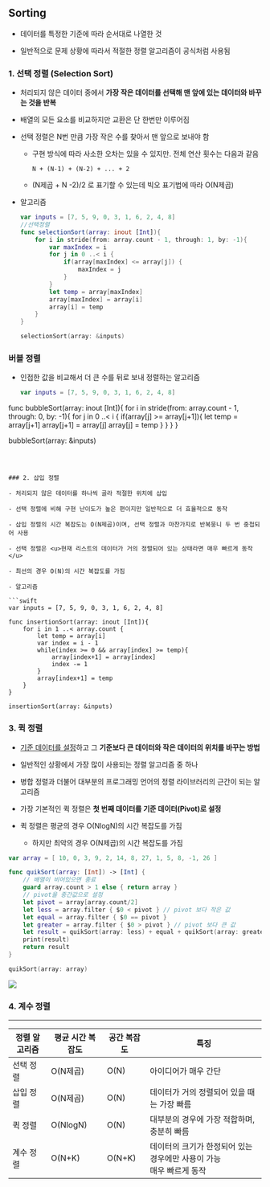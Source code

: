 ## Sorting

- 데이터를 특정한 기준에 따라 순서대로 나열한 것

- 일반적으로 문제 상황에 따라서 적절한 정렬 알고리즘이 공식처럼 사용됨

### 1. 선택 정렬 (Selection Sort)

- 처리되지 않은 데이터 중에서 **가장 작은 데이터를 선택해 맨 앞에 있는 데이터와 바꾸는 것을 반복**

- 배열의 모든 요소를 비교하지만 교환은 단 한번만 이루어짐

- 선택 정렬은 N번 만큼 가장 작은 수를 찾아서 맨 앞으로 보내야 함

  - 구현 방식에 따라 사소한 오차는 있을 수 있지만. 전체 연산 횟수는 다음과 같음

    ```
    N + (N-1) + (N-2) + ... + 2
    ```

  - (N제곱 + N -2)/2 로 표기할 수 있는데 빅오 표기법에 따라 O(N제곱)
  
- 알고리즘

  ```swift
  var inputs = [7, 5, 9, 0, 3, 1, 6, 2, 4, 8]
  //선택정렬
  func selectionSort(array: inout [Int]){
      for i in stride(from: array.count - 1, through: 1, by: -1){
          var maxIndex = i
          for j in 0 ..< i {
              if(array[maxIndex] <= array[j]) {
                  maxIndex = j
              }
          }
          let temp = array[maxIndex]
          array[maxIndex] = array[i]
          array[i] = temp
      }
  }
  
  selectionSort(array: &inputs)
  ```

  

### 버블 정렬

- 인접한 값을 비교해서 더 큰 수를 뒤로 보내 정렬하는 알고리즘

  ```swift
  var inputs = [7, 5, 9, 0, 3, 1, 6, 2, 4, 8]
  
func bubbleSort(array: inout [Int]){
      for i in stride(from: array.count - 1, through: 0, by: -1){
          for j in 0 ..< i {
              if(array[j] >= array[j+1]){
                  let temp = array[j+1]
                  array[j+1] = array[j]
                  array[j] = temp
              }
          }
      }
  }
  
  bubbleSort(array: &inputs)
  ```
  
  

### 2. 삽입 정렬

- 처리되지 않은 데이터를 하나씩 골라 적절한 위치에 삽입

- 선택 정렬에 비해 구현 난이도가 높은 편이지만 일반적으로 더 효율적으로 동작

- 삽입 정렬의 시간 복잡도는 O(N제곱)이며, 선택 정렬과 마찬가지로 반복뭉니 두 번 중첩되어 사용

- 선택 정렬은 <u>현재 리스트의 데이터가 거의 정렬되어 있는 상태라면 매우 빠르게 동작</u>
  
  - 최선의 경우 O(N)의 시간 복잡도를 가짐
  
- 알고리즘

  ```swift
  var inputs = [7, 5, 9, 0, 3, 1, 6, 2, 4, 8]
  
  func insertionSort(array: inout [Int]){
      for i in 1 ..< array.count {
          let temp = array[i]
          var index = i - 1
          while(index >= 0 && array[index] >= temp){
              array[index+1] = array[index]
              index -= 1
          }
          array[index+1] = temp
      }
  }
  
  insertionSort(array: &inputs)
  ```

  



### 3. 퀵 정렬

- <u>기준 데이터를 설정</u>하고 그 **기준보다 큰 데이터와 작은 데이터의 위치를 바꾸는 방법**

- 일반적인 상황에서 가장 많이 사용되는 정렬 알고리즘 중 하나
- 병합 정렬과 더불어 대부분의 프로그래밍 언어의 정렬 라이브러리의 근간이 되는 알고리즘
- 가장 기본적인 퀵 정렬은 **첫 번째 데이터를 기준 데이터(Pivot)로 설정**
- 퀵 정렬은 평균의 경우 O(NlogN)의 시간 복잡도를 가짐
  - 하지만 최악의 경우 O(N제곱)의 시간 복잡도를 가짐



```swift
var array = [ 10, 0, 3, 9, 2, 14, 8, 27, 1, 5, 8, -1, 26 ]

func quikSort(array: [Int]) -> [Int] {
  	// 배열이 비어있으면 종료
    guard array.count > 1 else { return array }
    // pivot을 중간값으로 설정
    let pivot = array[array.count/2]
    let less = array.filter { $0 < pivot } // pivot 보다 작은 값
    let equal = array.filter { $0 == pivot }
    let greater = array.filter { $0 > pivot } // pivot 보다 큰 값
    let result = quikSort(array: less) + equal + quikSort(array: greater)
    print(result)
    return result
}

quikSort(array: array)

```







<img src = "\image\01.png">

### 4. 계수 정렬



---

| 정렬 알고리즘 | 평균 시간 복잡도 | 공간 복잡도 | 특징                                                         |
| ------------- | ---------------- | ----------- | ------------------------------------------------------------ |
| 선택 정렬     | O(N제곱)         | O(N)        | 아이디어가 매우 간단                                         |
| 삽입 정렬     | O(N제곱)         | O(N)        | 데이터가 거의 정렬되어 있을 때는 가장 빠름                   |
| 퀵 정렬       | O(NlogN)         | O(N)        | 대부분의 경우에 가장 적합하며, 충분히 빠름                   |
| 계수 정렬     | O(N+K)           | O(N+K)      | 데이터의 크기가 한정되어 있는 경우에만 사용이 가능 <br />매우 빠르게 동작 |

